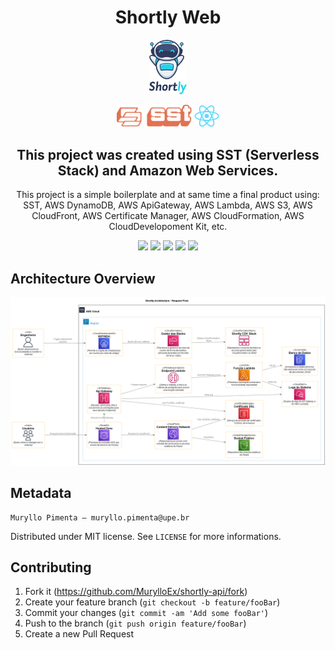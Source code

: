 
<h1 align="center">Shortly Web</h1>
<p align="center">
  <img src=".github/img/shortly.png" width="60" alt="Shortly Logo" />
</p>
<p align="center">
  <img src=".github/img/sst.png" width="120" alt="SST Logo" />
  <img src=".github/img/react.png" width="40" alt="React Logo" />
</p>
<h2 align="center">
  This project was created using SST (Serverless Stack) and Amazon Web Services.
</h2>
<p align="center">
  This project is a simple boilerplate and at same time a final product using: SST, AWS DynamoDB, AWS ApiGateway, AWS Lambda, AWS S3, AWS CloudFront, AWS Certificate Manager, AWS CloudFormation, AWS CloudDevelopoment Kit, etc.
</p>
<p align="center">
  <img src="https://badgen.net/badge/lang/TypeScript/purple?icon=label"/> 
  <img src="https://badgen.net/badge/license/MIT/green?icon=label"/>
  <img src="https://badgen.net/badge/authors/Muryllo/red?icon=label"/>
  <img src="https://badgen.net/badge/backend/SST/yellow?icon=label"/>
  <img src="https://badgen.net/badge/frontend/React/orange?icon=label"/>
</p>

## Architecture Overview

<p align="center">
  <img src=".github/img/architecture.png" alt="Architecture" />
</p>

## Metadata

```
Muryllo Pimenta – muryllo.pimenta@upe.br
```

Distributed under MIT license. See ``LICENSE`` for more informations.

## Contributing

1. Fork it (<https://github.com/MurylloEx/shortly-api/fork>)
2. Create your feature branch (`git checkout -b feature/fooBar`)
3. Commit your changes (`git commit -am 'Add some fooBar'`)
4. Push to the branch (`git push origin feature/fooBar`)
5. Create a new Pull Request
